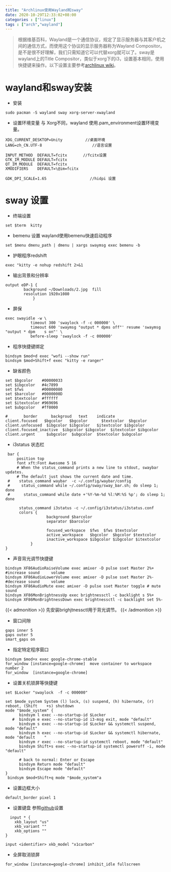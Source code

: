 ```yaml
---
title: "Archlinux使用Wayland和sway"
date: 2020-10-29T12:33:02+08:00
categories : ["linux"]
tags : ["arch","wayland"]
---
```

>根据维基百科，Wayland是一个通信协议，规定了显示服务器与其客户机之间的通信方式，而使用这个协议的显示服务器称为Wayland Compositor。是不是很不好理解，我们只需知道它可以代替xorg就可以了。sway是wayland上的Title Compositor，类似于xorg下的i3，设置基本相同，使用快捷键来操作。以下设置主要参考[archlinux wiki](https://wiki.archlinux.org/index.php/wayland)。

# wayland和sway安装
* 安装
```
sudo pacman -S wayland sway xorg-server-xwayland
```
* 设置环境变量
与 Xorg不同，wayland 使用.pam_environment设置环境变量。
```
XDG_CURRENT_DESKTOP=Unity          //桌面环境
LANG=zh_CN.UTF-8                      //语言设置
 
INPUT_METHOD  DEFAULT=fcitx       //fcitx设置
GTK_IM_MODULE DEFAULT=fcitx
QT_IM_MODULE  DEFAULT=fcitx
XMODIFIERS    DEFAULT=\@im=fcitx
 
GDK_DPI_SCALE=1.65                   //hidpi 设置
```
# sway 设置
* 终端设置
```
set $term  kitty
```
* bemenu 设置
wayland使用bemenu快速启动程序
```
set $menu dmenu_path | dmenu | xargs swaymsg exec bemenu -b
```
* 护眼程序redshift
```
exec "kitty -e nohup redshift 2>&1
```
* 输出背景和分辨率
```
output eDP-1 {
        background ~/Downloads/2.jpg  fill
        resolution 1920x1080
            }
```
* 屏保
```
exec swayidle -w \
           timeout 300 'swaylock -f -c 000000' \
           timeout 600 'swaymsg "output * dpms off"' resume 'swaymsg "output * dpm    s on"' \
           before-sleep 'swaylock -f -c 000000'
```
* 程序快捷键绑定
```
bindsym $mod+d exec "wofi --show run"
bindsym $mod+Shift+f exec "kitty -e ranger"
```
* 缺省颜色
``` 
set $bgcolor    #00000033
set $ibgcolor   #4c7899
set $fws        #00000080
set $barcolor   #0000000D
set $textcolor  #ffffff
set $itextcolor #969696
set $ubgcolor   #ff0000
```
```
#       border      backgroud   text    indicate
client.focused   $bgcolor   $bgcolor      $textcolor  $bgcolor
client.unfocused  $ibgcolor $ibgcolor   $itextcolor $ibgcolor
client.focused_inactive  $ibgcolor $ibgcolor  $itextcolor $ibgcolor
client.urgent     $ubgcolor  $ubgcolor  $textcolor $ubgcolor
```
* i3status 状态栏
```
 bar {
     position top
     font xft:Font Awesome 5 16 
     # When the status_command prints a new line to stdout, swaybar updates.
     # The default just shows the current date and time.
 #    status_command waybar  -c ~/.config/waybar/config
 #     status_command while ~/.config/sway/sway_bar.sh; do sleep 1; done
 #      status_command while date +'%Y-%m-%d %l:%M:%S %p'; do sleep 1; done
 
      status_command i3status -c ~/.config/i3status/i3status.conf
      colors {
                  background $barcolor
                  separator $barcolor  
  
                  focused_workspace  $fws  $fws $textcolor
                  active_workspace   $bgcolor  $bgcolor $textcolor
                  inactive_workspace $ibgcolor $ibgcolor $itextcolor
           }
}
```
* 声音背光调节快捷键
```
bindsym XF86AudioRaiseVolume exec amixer -D pulse sset Master 2%+ #increase sound     volume
bindsym XF86AudioLowerVolume exec amixer -D pulse sset Master 2%- #decrease sound     volume
bindsym XF86AudioMute exec amixer -D pulse sset Master toggle # mute sound
bindsym XF86MonBrightnessUp exec brightnessctl -c backlight s 5%+
bindsym XF86MonBrightnessDown exec brightnessctl -c backlight set 5%-
```
{{< admonition >}}
先安装brighjtnessctl用于背光调节。
{{< /admonition >}}

* 窗口间隙
```
gaps inner 5
gaps outer 5 
smart_gaps on
```
* 指定特定程序窗口
```
bindsym $mod+x exec google-chrome-stable
for_window [instance=google-chrome]  move container to workspace number 2
for_window  [instance=google-chrome] 
```
* 设置关机锁屏等快捷键
```
set $Locker "swaylock  -f -c 000000" 
 
set $mode_system System (l) lock, (s) suspend, (h) hibernate, (r) reboot, (Shift    +s) shutdown
mode "$mode_system" {
      bindsym l exec --no-startup-id $Locker
   #  bindsym e exec --no-startup-id i3-msg exit, mode "default"
      bindsym s exec --no-startup-id $Locker && systemctl suspend, mode "default"
      bindsym h exec --no-startup-id $Locker && systemctl hibernate, mode "default    "
      bindsym r exec --no-startup-id systemctl reboot, mode "default"
      bindsym Shift+s exec --no-startup-id systemctl poweroff -i, mode "default"
 
      # back to normal: Enter or Escape
      bindsym Return mode "default"
      bindsym Escape mode "default"
}
 bindsym $mod+Shift+q mode "$mode_system"a
 ```
* 设置边框大小
 ```
 default_border pixel 1
 ```
* 设置键盘
参照[github](https://github.com/pfaion/x1carbon-xkb-geometry)设置
 ```
   input * {
     xkb_layout "us"
     xkb_variant ""
     xkb_options ""
 }
 
input <identifier> xkb_model "x1carbon"
```
* 全屏取消锁屏
```
for_window [instance=google-chrome] inhibit_idle fullscreen
```

